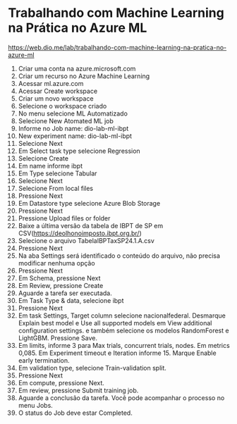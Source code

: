 # Trabalhando com Machine Learning na Prática no Azure ML
https://web.dio.me/lab/trabalhando-com-machine-learning-na-pratica-no-azure-ml
1. Criar uma conta na azure.microsoft.com
1. Criar um recurso no Azure Machine Learning
1. Acessar ml.azure.com
1. Acessar Create workspace
1. Criar um novo workspace
1. Selecione o workspace criado
1. No menu selecione ML Automatizado
1. Selecione New Atomated ML job
1. Informe no Job name: dio-lab-ml-ibpt
1. New experiment name: dio-lab-ml-ibpt
1. Selecione Next
1. Em Select task type selecione Regression
1. Selecione Create
1. Em name informe ibpt
1. Em Type selecione Tabular
1. Selecione Next
1. Selecione From local files
1. Pressione Next
1. Em Datastore type selecione Azure Blob Storage
1. Pressione Next
1. Pressione Upload files or folder
1. Baixe a última versão da tabela de IBPT de SP em CSV(https://deolhonoimposto.ibpt.org.br/)
1. Selecione o arquivo TabelaIBPTaxSP24.1.A.csv
1. Pressione Next
1. Na aba Settings será identificado o conteúdo do arquivo, não precisa modificar nenhuma opção
1. Pressione Next
1. Em Schema, pressione Next
1. Em Review, pressione Create
1. Aguarde a tarefa ser executada. 
1. Em Task Type & data, selecione ibpt
1. Pressione Next
1. Em task Settings, Target column selecione nacionalfederal.  Desmarque Explain best model e Use all supported models em View additional configuration settings. e também selecione os modelos RandomForest e LightGBM. Pressione Save.
1. Em limits, informe 3 para Max trials, concurrent trials, nodes. Em metrics 0,085. Em Experiment timeout e Iteration informe 15. Marque Enable early termination.
1. Em validation type, selecione Train-validation split.
1. Pressione Next
1. Em compute, pressione Next.
1. Em review, pressione Submit training job.
1. Aguarde a conclusão da tarefa. Você pode acompanhar o processo no menu Jobs.
1. O status do Job deve estar Completed.
